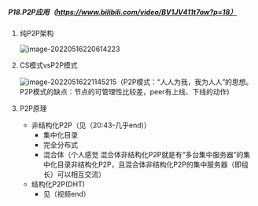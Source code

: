 ##### P18.P2P应用（https://www.bilibili.com/video/BV1JV411t7ow?p=18）

1. 纯P2P架构

   ![image-20220516220614223](C:\Users\呵\AppData\Roaming\Typora\typora-user-images\image-20220516220614223.png)

2. CS模式vsP2P模式

   ![image-20220516221145215](C:\Users\呵\AppData\Roaming\Typora\typora-user-images\image-20220516221145215.png)（P2P模式：“人人为我，我为人人”的思想。P2P模式的缺点：节点的可管理性比较差，peer有上线、下线的动作)

3. P2P原理

   - 非结构化P2P（见（20:43-几乎end)）
     - 集中化目录
     - 完全分布式
     - 混合体（个人感觉 混合体非结构化P2P就是有“多台集中服务器”的集中化目录非结构化P2P，且混合体非结构化P2P的集中服务器（即组长）可以相互交流）
   - 结构化P2P(DHT)
     - 见（视频end）